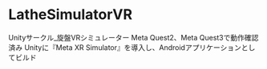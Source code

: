 # LatheSimulatorVR
Unityサークル_旋盤VRシミュレーター
Meta Quest2、Meta Quest3で動作確認済み
Unityに『Meta XR Simulator』を導入し、Androidアプリケーションとしてビルド
